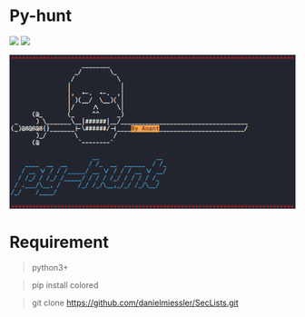 # Py-hunt
![](https://img.shields.io/pypi/pyversions/3)
![](https://img.shields.io/badge/Checked-Linux-orange)

![](https://github.com/Anant1711/web/blob/master/images/pyhunt/banner1.png)

# Requirement
  > python3+
  
  > pip install colored
  
  >git clone https://github.com/danielmiessler/SecLists.git
  
